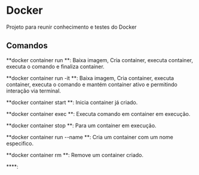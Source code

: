 # Docker
Projeto para reunir conhecimento e testes do Docker


## Comandos

**docker container run *<imagem>* *<comando>* **: Baixa imagem, Cria container, executa container, executa o comando e finaliza container.
  
**docker container run -it *<imagem>* *<comando>* **: Baixa imagem, Cria container, executa container, executa o comando e mantém container ativo e permitindo interação via terminal.
  
**docker container start *<containerID>* **: Inicia container já criado.
  
**docker container exec *<containerID>* *<comando>* **: Executa comando em container em execução.
  
**docker container stop *<containerID>* **: Para um container em execução.
  
**docker container run --name *<nome>* *<imagem>* **: Cria um container com um nome especifico.
  
**docker container rm *<containerID>* **: Remove um container criado.
  
****:
